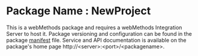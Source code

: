 # Package Name : NewProject
This is a webMethods package and requires a webMethods Integration Server to host it. Package versioning and configuration can be found in the package [manifest](./NewProject/manifest.v3) file. Service and API documentation is available on the package's home page http://&lt;server&gt;:&lt;port&gt;/&lt;packagename>.